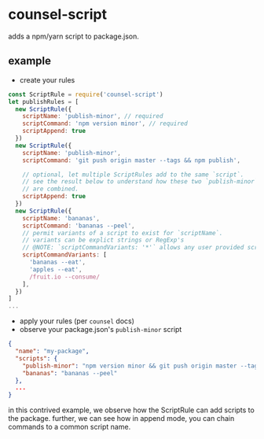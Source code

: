 # counsel-script

adds a npm/yarn script to package.json.

## example

- create your rules

```js
const ScriptRule = require('counsel-script')
let publishRules = [
  new ScriptRule({
    scriptName: 'publish-minor', // required
    scriptCommand: 'npm version minor', // required
    scriptAppend: true
  })
  new ScriptRule({
    scriptName: 'publish-minor',
    scriptCommand: 'git push origin master --tags && npm publish',

    // optional, let multiple ScriptRules add to the same `script`.
    // see the result below to understand how these two `publish-minor` scripts
    // are combined.
    scriptAppend: true
  })
  new ScriptRule({
    scriptName: 'bananas',
    scriptCommand: 'bananas --peel',
    // permit variants of a script to exist for `scriptName`.
    // variants can be explict strings or RegExp's
    // @NOTE: `scriptCommandVariants: '*'` allows any user provided script to override the rule
    scriptCommandVariants: [
      'bananas --eat',
      'apples --eat',
      /fruit.io --consume/
    ],
  })
]
...
```

- apply your rules (per `counsel` docs)
- observe your package.json's `publish-minor` script

```json
{
  "name": "my-package",
  "scripts": {
    "publish-minor": "npm version minor && git push origin master --tags && npm publish",
    "bananas": "bananas --peel"
  },
  ...
}
```

in this contrived example, we observe how the ScriptRule can add scripts to the package.  further, we can see how in append mode, you can chain commands to a common script name.
